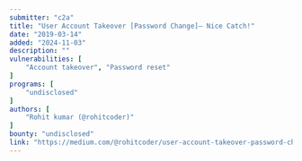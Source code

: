 ```yaml
---
submitter: "c2a"
title: "User Account Takeover [Password Change]— Nice Catch!"
date: "2019-03-14"
added: "2024-11-03"
description: ""
vulnerabilities: [
    "Account takeover", "Password reset"
]
programs: [
    "undisclosed"
]
authors: [
    "Rohit kumar (@rohitcoder)"
]
bounty: "undisclosed"
link: "https://medium.com/@rohitcoder/user-account-takeover-password-change-nice-catch-2293f4d272b2"
---
```





